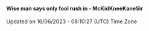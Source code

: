#### Wise man says only fool rush in - McKidKneeKaneSir
Updated on 16/06/2023 - 08:10:27 (UTC) Time Zone

